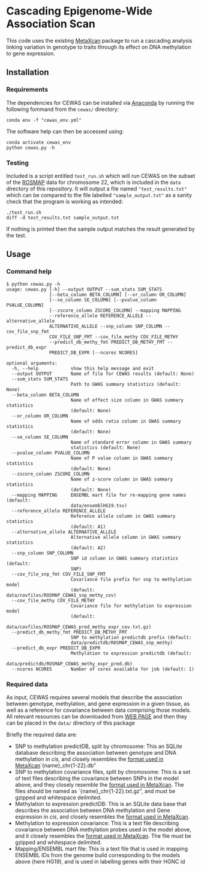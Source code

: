 # Cascading Epigenome-Wide Association Scan
This code uses the existing [MetaXcan](https://github.com/hakyimlab/MetaXcan) package to run a cascading analysis linking variation in genotype to traits through its effect on DNA methylation to gene expression.
## Installation
### Requirements
The dependencies for CEWAS can be installed via [Anaconda](https://www.anaconda.com/products/individual) by running the following fommand from the `cewas/` directory:
```
conda env -f "cewas_env.yml"
```
The software help can then be accessed using:
```
conda activate cewas_env
python cewas.py -h
```
### Testing
Included is a script entitled `test_run.sh` which will run CEWAS on the subset of the [ROSMAP](https://adknowledgeportal.synapse.org/Explore/Studies?Study=syn3219045) data for chromosome 22, which is included in the `data` directory of this repository. It will output a file named `"test_results.txt"` which can be compared to the file labelled `"sample_output.txt"` as a sanity check that the program is working as intended:

```
./test_run.sh
diff -d test_results.txt sample_output.txt
```
If nothing is printed then the sample output matches the result generated by the test.

## Usage
### Command help
```
$ python cewas.py -h
usage: cewas.py [-h] --output OUTPUT --sum_stats SUM_STATS
                [--beta_column BETA_COLUMN] [--or_column OR_COLUMN]
                [--se_column SE_COLUMN] [--pvalue_column PVALUE_COLUMN]
                [--zscore_column ZSCORE_COLUMN] --mapping MAPPING
                --reference_allele REFERENCE_ALLELE --alternative_allele
                ALTERNATIVE_ALLELE --snp_column SNP_COLUMN --cov_file_snp_fmt
                COV_FILE_SNP_FMT --cov_file_methy COV_FILE_METHY
                --predict_db_methy_fmt PREDICT_DB_METHY_FMT --predict_db_expr
                PREDICT_DB_EXPR [--ncores NCORES]

optional arguments:
  -h, --help            show this help message and exit
  --output OUTPUT       Name of file for CEWAS results (default: None)
  --sum_stats SUM_STATS
                        Path to GWAS summary statistics (default: None)
  --beta_column BETA_COLUMN
                        Name of effect size column in GWAS summary statistics
                        (default: None)
  --or_column OR_COLUMN
                        Name of odds ratio column in GWAS summary statistics
                        (default: None)
  --se_column SE_COLUMN
                        Name of standard error column in GWAS summary
                        statistics (default: None)
  --pvalue_column PVALUE_COLUMN
                        Name of P value column in GWAS summary statistics
                        (default: None)
  --zscore_column ZSCORE_COLUMN
                        Name of z-score column in GWAS summary statistics
                        (default: None)
  --mapping MAPPING     ENSEMBL mart file for re-mapping gene names (default:
                        data/ensemblHG19.tsv)
  --reference_allele REFERENCE_ALLELE
                        Reference allele column in GWAS summary statistics
                        (default: A1)
  --alternative_allele ALTERNATIVE_ALLELE
                        Alternative allele column in GWAS summary statistics
                        (default: A2)
  --snp_column SNP_COLUMN
                        SNP id column in GWAS summary statistics (default:
                        SNP)
  --cov_file_snp_fmt COV_FILE_SNP_FMT
                        Covariance file prefix for snp to methylation model
                        (default: data/covfiles/ROSMAP_CEWAS_snp_methy_cov)
  --cov_file_methy COV_FILE_METHY
                        Covariance file for methylation to expression model
                        (default:
                        data/covfiles/ROSMAP_CEWAS_pred_methy_expr_cov.txt.gz)
  --predict_db_methy_fmt PREDICT_DB_METHY_FMT
                        SNP to methylation predictdb prefix (default:
                        data/predictdb/ROSMAP_CEWAS_snp_methy)
  --predict_db_expr PREDICT_DB_EXPR
                        Methylation to expression predictdb (default:
                        data/predictdb/ROSMAP_CEWAS_methy_expr_pred.db)
  --ncores NCORES       Number of cores available for job (default: 1)
```
### Required data
As input, CEWAS requires several models that describe the association between genotype, methylation, and gene expression in a given tissue, as well as a reference for covariance between data comprising those models. All relevant resources can be downloaded from [WEB PAGE](FILL_IN) and then they can be placed in the `data/` directory of this package

Briefly the required data are:
* SNP to methylation predictDB, split by chromosome: This an SQLite database describing the association between genotype and DNA methylation in *cis*, and closely resembles the [format used in MetaXcan](https://github.com/hakyimlab/MetaXcan/wiki/Command-Line-Reference#spredixcanpy)`{name}_chr{1-22}.db"
* SNP to methylation covariance files, split by chromosome: This is a set of text files describing the covariance between SNPs in the model above, and they closely resemble the [format used in MetaXcan](https://github.com/hakyimlab/MetaXcan/wiki/Command-Line-Reference#spredixcanpy). The files should be named as `{name}_chr{1-22}.txt.gz", and must be gzipped and whitespace delimited.
* Methylation to expression predictDB: This is an SQLite data base that describes the association between DNA methylation and Gene expression in *cis*, and closely resembles the [format used in MetaXcan](https://github.com/hakyimlab/MetaXcan/wiki/Command-Line-Reference#spredixcanpy).
* Methylation to expression covariance: This is a text file describing covariance between DNA methylation probes used in the model above, and it closely resembles the [format used in MetaXcan](https://github.com/hakyimlab/MetaXcan/wiki/Command-Line-Reference#spredixcanpy). The file must be gzipped and whitespace delimited.
* Mapping/ENSEMBL mart file: This is a text file that is used in mapping ENSEMBL IDs from the genome build corresponding to the models above (here HG19), and is used in labelling genes with their HGNC id


